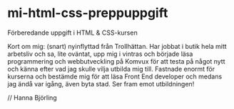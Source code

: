 # mi-html-css-preppuppgift
Förberedande uppgift i HTML &amp; CSS-kursen

Kort om mig:
(snart) nyinflyttad från Trollhättan. Har jobbat i butik hela mitt arbetsliv och sa, lite oväntat, upp mig i vintras och började läsa programmering och webbutveckling på Komvux för att testa på något nytt och känna efter vad jag skulle vilja utbilda mig till. Fastnade enormt för kurserna och bestämde mig för att läsa Front End developer och medans jag ändå var igång, även byta stad. Ser fram emot utbildningen! 

// Hanna Björling

